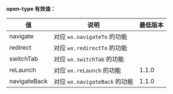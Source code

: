 **open-type 有效值：**

  值             |  说明                       | 最低版本 
-----------------|-----------------------------|----------
  navigate       | 对应 `wx.navigateTo` 的功能 |          
  redirect       | 对应 `wx.redirectTo` 的功能 |          
  switchTab      |  对应 `wx.switchTab` 的功能 |          
  reLaunch       |  对应 `wx.reLaunch` 的功能  |  1.1.0   
  navigateBack   |对应 `wx.navigateBack` 的功能|  1.1.0   
